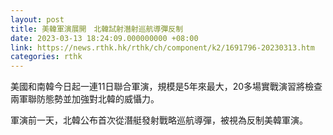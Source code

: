 ```yaml
---
layout: post
title: 美韓軍演展開　北韓試射潛射巡航導彈反制
date: 2023-03-13 18:24:09.000000000 +08:00
link: https://news.rthk.hk/rthk/ch/component/k2/1691796-20230313.htm
categories: rthk
---
```


美國和南韓今日起一連11日聯合軍演，規模是5年來最大，20多場實戰演習將檢查兩軍聯防態勢並加強對北韓的威懾力。

軍演前一天，北韓公布首次從潛艇發射戰略巡航導彈，被視為反制美韓軍演。
